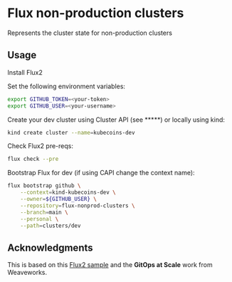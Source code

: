 # Flux non-production clusters

Represents the cluster state for non-production clusters

## Usage

Install Flux2

Set the following environment variables:

```bash
export GITHUB_TOKEN=<your-token>
export GITHUB_USER=<your-username>
```

Create your dev cluster using Cluster API (see *****) or locally using kind:

```bash
kind create cluster --name=kubecoins-dev
```

Check Flux2 pre-reqs:

```bash
flux check --pre
```

Bootstrap Flux for dev (if using CAPI change the context name):

```bash
flux bootstrap github \
    --context=kind-kubecoins-dev \
    --owner=${GITHUB_USER} \
    --repository=flux-nonprod-clusters \
    --branch=main \
    --personal \
    --path=clusters/dev
```

## Acknowledgments
This is based on this [Flux2 sample](https://github.com/fluxcd/flux2-kustomize-helm-example) and the **GitOps at Scale** work from Weaveworks.

